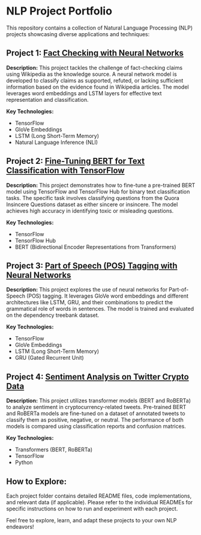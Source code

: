 # NLP Project Portfolio

This repository contains a collection of Natural Language Processing (NLP) projects showcasing diverse applications and techniques:

## Project 1: [Fact Checking with Neural Networks](https://github.com/xandie985/Natural-Laguage-Processing/blob/main/Fact%20Checking/readme.md)

**Description:**  This project tackles the challenge of fact-checking claims using Wikipedia as the knowledge source. A neural network model is developed to classify claims as supported, refuted, or lacking sufficient information based on the evidence found in Wikipedia articles. The model leverages word embeddings and LSTM layers for effective text representation and classification.

**Key Technologies:**

*   TensorFlow
*   GloVe Embeddings
*   LSTM (Long Short-Term Memory)
*   Natural Language Inference (NLI)

## Project 2: [Fine-Tuning BERT for Text Classification with TensorFlow](https://github.com/xandie985/Natural-Laguage-Processing/blob/main/Natural-Language-Proceesing-BERT-Fine-Tuning-with-Tensorflow-/readme.md)

**Description:** This project demonstrates how to fine-tune a pre-trained BERT model using TensorFlow and TensorFlow Hub for binary text classification tasks. The specific task involves classifying questions from the Quora Insincere Questions dataset as either sincere or insincere. The model achieves high accuracy in identifying toxic or misleading questions.

**Key Technologies:**

*   TensorFlow
*   TensorFlow Hub
*   BERT (Bidirectional Encoder Representations from Transformers)

## Project 3: [Part of Speech (POS) Tagging with Neural Networks](https://github.com/xandie985/Natural-Laguage-Processing/blob/main/POS%20Tagging/readme.md)

**Description:** This project explores the use of neural networks for Part-of-Speech (POS) tagging. It leverages GloVe word embeddings and different architectures like LSTM, GRU, and their combinations to predict the grammatical role of words in sentences. The model is trained and evaluated on the dependency treebank dataset.

**Key Technologies:**

*   TensorFlow
*   GloVe Embeddings
*   LSTM (Long Short-Term Memory)
*   GRU (Gated Recurrent Unit)

## Project 4: [Sentiment Analysis on Twitter Crypto Data](https://github.com/xandie985/Natural-Laguage-Processing/blob/main/Sentiment%20Analysis/README.md)

**Description:** This project utilizes transformer models (BERT and RoBERTa) to analyze sentiment in cryptocurrency-related tweets. Pre-trained BERT and RoBERTa models are fine-tuned on a dataset of annotated tweets to classify them as positive, negative, or neutral. The performance of both models is compared using classification reports and confusion matrices.

**Key Technologies:**

*   Transformers (BERT, RoBERTa)
*   TensorFlow
*   Python

## How to Explore:

Each project folder contains detailed README files, code implementations, and relevant data (if applicable). Please refer to the individual READMEs for specific instructions on how to run and experiment with each project.

Feel free to explore, learn, and adapt these projects to your own NLP endeavors!
